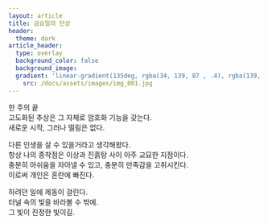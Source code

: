 ```yaml
---
layout: article
title: 금요일의 단상
header:
  theme: dark
article_header: 
  type: overlay
  background_color: false
  background_image:
  gradient: 'linear-gradient(135deg, rgba(34, 139, 87 , .4), rgba(139, 34, 139, .4))'
    src: /docs/assets/images/img_001.jpg
---
```


한 주의 끝   
고도화된 추상은 그 자체로 암호화 기능을 갖는다.   
새로운 시작, 그러나 떨림은 없다.  
  
다른 인생을 살 수 있을거라고 생각해왔다.  
항상 나의 종착점은 이상과 진흙탕 사이 아주 교묘한 지점이다.  
충분히 아쉬움을 자아낼 수 있고, 충분히 만족감을 고취시킨다.  
이로써 개인은 혼란에 빠진다. 


하려던 일에 제동이 걸린다.  
터널 속의 빛을 바라볼 수 밖에.  
그 빛이 진정한 빛이길.  




<!--more-->
